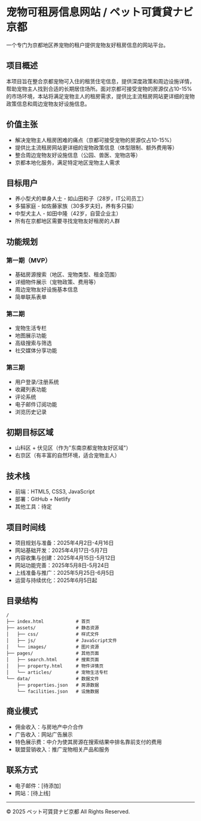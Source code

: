 # 宠物可租房信息网站 / ペット可賃貸ナビ京都

一个专门为京都地区养宠物的租户提供宠物友好租房信息的网站平台。

## 项目概述

本项目旨在整合京都宠物可入住的租赁住宅信息，提供深度政策和周边设施详情，帮助宠物主人找到合适的长期居住场所。面对京都可接受宠物的房源仅占10-15%的市场环境，本站将满足宠物主人的租房需求，提供比主流租房网站更详细的宠物政策信息和周边宠物友好设施信息。

## 价值主张

- 解决宠物主人租房困难的痛点（京都可接受宠物的房源仅占10-15%）
- 提供比主流租房网站更详细的宠物政策信息（体型限制、额外费用等）
- 整合周边宠物友好设施信息（公园、兽医、宠物店等）
- 京都本地化服务，满足特定地区宠物主人需求

## 目标用户

- 养小型犬的单身人士 - 如山田和子（28岁，IT公司员工）
- 多猫家庭 - 如佐藤家族（30多岁夫妇，养有多只猫）
- 中型犬主人 - 如田中隆（42岁，自营企业主）
- 所有在京都地区需要寻找宠物友好租房的人群

## 功能规划

### 第一期（MVP）
- 基础房源搜索（地区、宠物类型、租金范围）
- 详细物件展示（宠物政策、费用等）
- 周边宠物友好设施基本信息
- 简单联系表单

### 第二期
- 宠物生活专栏
- 地图展示功能
- 高级搜索与筛选
- 社交媒体分享功能

### 第三期
- 用户登录/注册系统
- 收藏列表功能
- 评论系统
- 电子邮件订阅功能
- 浏览历史记录

## 初期目标区域

- 山科区 + 伏见区（作为"东南京都宠物友好区域"）
- 右京区（有丰富的自然环境，适合宠物主人）

## 技术栈

- 前端：HTML5, CSS3, JavaScript
- 部署：GitHub + Netlify
- 其他工具：待定

## 项目时间线

- 项目规划与准备：2025年4月2日-4月16日
- 网站基础开发：2025年4月17日-5月7日
- 内容收集与创建：2025年4月15日-5月12日
- 网站功能完善：2025年5月8日-5月24日
- 上线准备与推广：2025年5月25日-6月5日
- 运营与持续优化：2025年6月5日起

## 目录结构

```
/
├── index.html            # 首页
├── assets/               # 静态资源
│   ├── css/              # 样式文件
│   ├── js/               # JavaScript文件
│   └── images/           # 图片资源
├── pages/                # 其他页面
│   ├── search.html       # 搜索页面
│   ├── property.html     # 物件详情页
│   └── articles/         # 宠物生活专栏
└── data/                 # 数据文件
    ├── properties.json   # 房源数据
    └── facilities.json   # 设施数据
```

## 商业模式

- 佣金收入：与房地产中介合作
- 广告收入：网站广告展示
- 特色展示费：中介为使其房源在搜索结果中排名靠前支付的费用
- 联盟营销收入：推广宠物相关产品和服务

## 联系方式

- 电子邮件：[待添加]
- 网站：[待上线]

---

© 2025 ペット可賃貸ナビ京都 All Rights Reserved.
